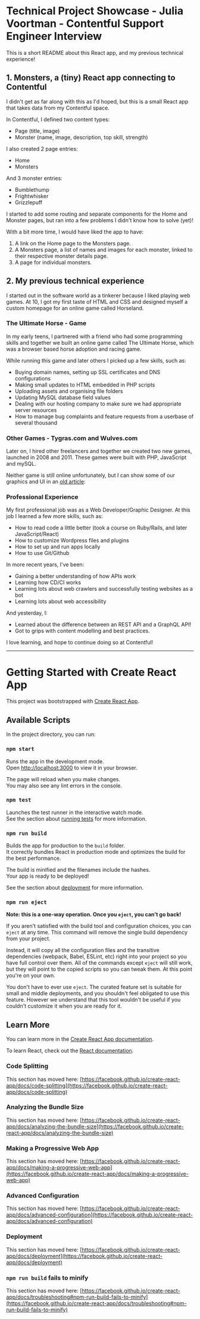 # Technical Project Showcase - Julia Voortman - Contentful Support Engineer Interview

This is a short README about this React app, and my previous technical experience! 

## 1. Monsters, a (tiny) React app connecting to Contentful

I didn't get as far along with this as I'd hoped, but this is a small React app that takes data from my Contentful space. 

In Contentful, I defined two content types:

- Page (title, image)
- Monster (name, image, description, top skill, strength)

I also created 2 page entries:

- Home
- Monsters

And 3 monster entries:

- Bumblethump
- Frightwhisker
- Grizzlepuff

I started to add some routing and separate components for the Home and Monster pages, but ran into a few problems I didn't know how to solve (yet)!

With a bit more time, I would have liked the app to have:

1. A link on the Home page to the Monsters page. 
2. A Monsters page, a list of names and images for each monster, linked to their respective monster details page.
2. A page for individual monsters.

## 2. My previous technical experience

I started out in the software world as a tinkerer because I liked playing web games. At 10, I got my first taste of HTML and CSS and designed myself a custom homepage for an online game called Horseland. 

### The Ultimate Horse - Game

In my early teens, I partnered with a friend who had some programming skills and together we built an online game called The Ultimate Horse, which was a browser based horse adoption and racing game.

While running this game and later others I picked up a few skills, such as:

- Buying domain names, setting up SSL certificates and DNS configurations
- Making small updates to HTML embedded in PHP scripts
- Uploading assets and organising file folders
- Updating MySQL database field values
- Dealing with our hosting company to make sure we had appropriate server resources 
- How to manage bug complaints and feature requests from a userbase of several thousand

### Other Games - Tygras.com and Wulves.com

Later on, I hired other freelancers and together we created two new games, launched in 2008 and 2011. These games were built with PHP, JavaScript and mySQL.

Neither game is still online unfortunately, but I can show some of our graphics and UI in an [old article](https://softwarehamilton.com/2014/09/27/interview-with-wulves-team-leader-julia-voortman/):

### Professional Experience

My first professional job was as a Web Developer/Graphic Designer. At this job I learned a few more skills, such as:

- How to read code a little better (took a course on Ruby/Rails, and later JavaScript/React)
- How to customize Wordpress files and plugins
- How to set up and run apps locally 
- How to use Git/Github

In more recent years, I've been:

- Gaining a better understanding of how APIs work
- Learning how CD/CI works
- Learning lots about web crawlers and successfully testing websites as a bot
- Learning lots about web accessibility

And yesterday, I:

- Learned about the difference between an REST API and a GraphQL API!
- Got to grips with content modelling and best practices.

I love learning, and hope to continue doing so at Contentful! 

---

# Getting Started with Create React App

This project was bootstrapped with [Create React App](https://github.com/facebook/create-react-app).

## Available Scripts

In the project directory, you can run:

### `npm start`

Runs the app in the development mode.\
Open [http://localhost:3000](http://localhost:3000) to view it in your browser.

The page will reload when you make changes.\
You may also see any lint errors in the console.

### `npm test`

Launches the test runner in the interactive watch mode.\
See the section about [running tests](https://facebook.github.io/create-react-app/docs/running-tests) for more information.

### `npm run build`

Builds the app for production to the `build` folder.\
It correctly bundles React in production mode and optimizes the build for the best performance.

The build is minified and the filenames include the hashes.\
Your app is ready to be deployed!

See the section about [deployment](https://facebook.github.io/create-react-app/docs/deployment) for more information.

### `npm run eject`

**Note: this is a one-way operation. Once you `eject`, you can't go back!**

If you aren't satisfied with the build tool and configuration choices, you can `eject` at any time. This command will remove the single build dependency from your project.

Instead, it will copy all the configuration files and the transitive dependencies (webpack, Babel, ESLint, etc) right into your project so you have full control over them. All of the commands except `eject` will still work, but they will point to the copied scripts so you can tweak them. At this point you're on your own.

You don't have to ever use `eject`. The curated feature set is suitable for small and middle deployments, and you shouldn't feel obligated to use this feature. However we understand that this tool wouldn't be useful if you couldn't customize it when you are ready for it.

## Learn More

You can learn more in the [Create React App documentation](https://facebook.github.io/create-react-app/docs/getting-started).

To learn React, check out the [React documentation](https://reactjs.org/).

### Code Splitting

This section has moved here: [https://facebook.github.io/create-react-app/docs/code-splitting](https://facebook.github.io/create-react-app/docs/code-splitting)

### Analyzing the Bundle Size

This section has moved here: [https://facebook.github.io/create-react-app/docs/analyzing-the-bundle-size](https://facebook.github.io/create-react-app/docs/analyzing-the-bundle-size)

### Making a Progressive Web App

This section has moved here: [https://facebook.github.io/create-react-app/docs/making-a-progressive-web-app](https://facebook.github.io/create-react-app/docs/making-a-progressive-web-app)

### Advanced Configuration

This section has moved here: [https://facebook.github.io/create-react-app/docs/advanced-configuration](https://facebook.github.io/create-react-app/docs/advanced-configuration)

### Deployment

This section has moved here: [https://facebook.github.io/create-react-app/docs/deployment](https://facebook.github.io/create-react-app/docs/deployment)

### `npm run build` fails to minify

This section has moved here: [https://facebook.github.io/create-react-app/docs/troubleshooting#npm-run-build-fails-to-minify](https://facebook.github.io/create-react-app/docs/troubleshooting#npm-run-build-fails-to-minify)
